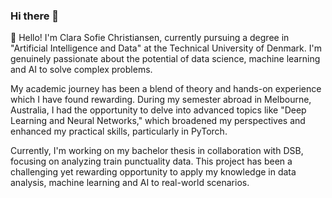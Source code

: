### Hi there 👋
👋 Hello! I'm Clara Sofie Christiansen, currently pursuing a degree in "Artificial Intelligence and Data" at the Technical University of Denmark. I'm genuinely passionate about the potential of data science, machine learning and AI to solve complex problems.

My academic journey has been a blend of theory and hands-on experience which I have found rewarding. During my semester abroad in Melbourne, Australia, I had the opportunity to delve into advanced topics like "Deep Learning and Neural Networks," which broadened my perspectives and enhanced my practical skills, particularly in PyTorch.

Currently, I'm working on my bachelor thesis in collaboration with DSB, focusing on analyzing train punctuality data. This project has been a challenging yet rewarding opportunity to apply my knowledge in data analysis, machine learning and AI to real-world scenarios.

<!--
**clarachristiansen/clarachristiansen** is a ✨ _special_ ✨ repository because its `README.md` (this file) appears on your GitHub profile.

Here are some ideas to get you started:

- 🔭 I’m currently working on ...
- 🌱 I’m currently learning ...
- 👯 I’m looking to collaborate on ...
- 🤔 I’m looking for help with ...
- 💬 Ask me about ...
- 📫 How to reach me: ...
- 😄 Pronouns: ...
- ⚡ Fun fact: ...
-->

